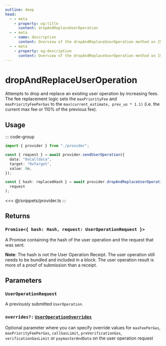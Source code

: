 ```yaml
---
outline: deep
head:
  - - meta
    - property: og:title
      content: dropAndReplaceUserOperation
  - - meta
    - name: description
      content: Overview of the dropAndReplaceUserOperation method on ISmartAccountProvider
  - - meta
    - property: og:description
      content: Overview of the dropAndReplaceUserOperation method on ISmartAccountProvider
---
```


# dropAndReplaceUserOperation

Attempts to drop and replace an existing user operation by increasing fees. The fee replacement logic sets the `maxPriorityFee` and `maxPriorityFeePerGas` to the `max(current_estimate, prev_uo * 1.1)` (i.e. the current max fee or 110% of the previous fee).

## Usage

::: code-group

```ts [example.ts]
import { provider } from "./provider";

const { request } = await provider.sendUserOperation({
  data: "0xCalldata",
  target: "0xTarget",
  value: 0n,
});

const { hash: replacedHash } = await provider.dropAndReplaceUserOperation(
  request
);
```

<<< @/snippets/provider.ts
:::

## Returns

### `Promise<{ hash: Hash, request: UserOperationRequest }>`

A Promise containing the hash of the user operation and the request that was sent.

**Note**: The hash is not the User Operation Receipt. The user operation still needs to be bundled and included in a block. The user operation result is more of a proof of submission than a receipt.

## Parameters

### `UserOperationRequest`

A previously submitted `UserOperation`.

### `overrides?:` [`UserOperationOverrides`](/packages/aa-core/provider/types/userOperationOverrides.md)

Optional parameter where you can specify override values for `maxFeePerGas`, `maxPriorityFeePerGas`, `callGasLimit`, `preVerificationGas`, `verificationGasLimit` or `paymasterAndData` on the user operation request
